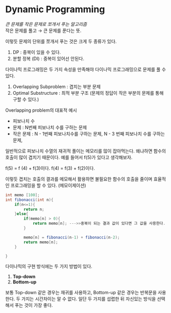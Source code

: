 # Dynamic Programming   

_큰 문제를 작은 문제로 쪼개서 푸는 알고리즘_   
작은 문제를 풀고 → 큰 문제를 푼다는 뜻.   


이렇듯 문제의 단위를 쪼개서 푸는 것은 크게 두 종류가 있다.

1. DP : 중복이 있을 수 있다.
2. 분할 정복 (DI)  : 중복이 있어선 안된다. 

다이나믹 프로그래밍은 두 가지 속성을 만족해야 다이나믹 프로그래밍으로 문제를 풀 수 있다. 

1. Overlapping Subproblem : 겹치는 부분 문제
2. Optimal Substructure : 최적 부분 구조  (문제의 정답이 작은 부분의 문제를 통해 구할 수 있다.)

Overlapping problem의 대표적 예시

- 피보나치 수
- 문제 : N번째 피보나치 수를 구하는 문제
- 작은 문제 : N - 1번째 피보나치수를 구하는 문제, N - 3 번째 피보나치 수를 구하는 문제,

일반적으로 피보나치 수열의 재귀적 풀이는 메모리를 많이 잡아먹는다. 
왜냐하면 함수의 호출이 많이 겹치기 때문이다.
예를 들어서 f(5)가 있다고 생각해보자. 

f(5) = f (4) + f(3)이다. 
f(4) = f(3) + f(2)이다. 

이렇듯 겹치는 호출의 결과를 메모해서 활용하면 불필요한 함수의 호출을 줄이며 효율적인 프로그래밍을 할 수 있다. (메모이제이션)

```java
int memo [100];
int fibonacci(int n){
	if(n<=1){
		return n;
	}else{
		if(memo[n] > 0){
			return memo[n]; --->>중복이 되는 결과 값이 있다면 그 값을 사용한다. 
		}

		memo[n] = fibonacci(n-1) + fibonacci(n-2);
		return memo[n];
	}

}
```

다이나믹의 구현 방식에는 두 가지 방법이 있다. 

1. **Top-down**
2. **Bottom-up**

보통 Top-down 같은 경우는 재귀를 사용하고, Bottom-up 같은 경우는 반복문을 사용한다. 
두 가지는 시간차이는 알 수 없다. 일단 두 가지를 섭렵한 뒤 자신있는 방식을 선택해서 푸는 것이 가장 좋다.